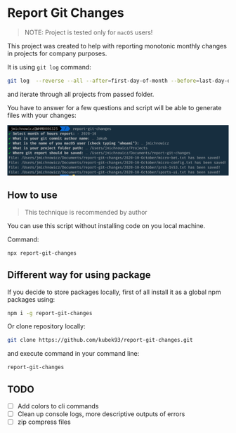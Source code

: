 # Report Git Changes

> NOTE: Project is tested only for `macOS` users!

This project was created to help with reporting monotonic monthly changes in projects for company purposes.

It is using `git log` command:

```bash
git log  --reverse --all --after=first-day-of-month --before=last-day-of-month --author="author-of-git-commits" -p
```

and iterate through all projects from passed folder.

You have to answer for a few questions and script will be able to generate files with your changes:

![Example of project](https://raw.githubusercontent.com/kubek93/report-git-changes/assets/images/example.png)

## How to use

> This technique is recommended by author

You can use this script without installing code on you local machine.

Command:

```bash
npx report-git-changes
```

## Different way for using package

If you decide to store packages locally, first of all install it as a global npm packages using:

```bash
npm i -g report-git-changes
```

Or clone repository locally:

```bash
git clone https://github.com/kubek93/report-git-changes.git
```

and execute command in your command line:

```bash
report-git-changes
```

## TODO

- [ ] Add colors to cli commands
- [ ] Clean up console logs, more descriptive outputs of errors
- [ ] zip compress files
